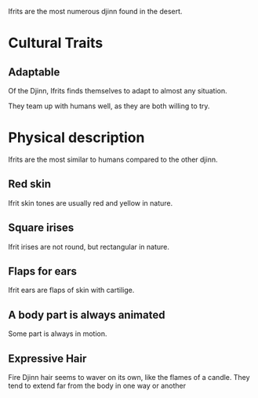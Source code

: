 Ifrits are the most numerous djinn found in the desert.

# Cultural Traits

## Adaptable

Of the Djinn, Ifrits finds themselves to adapt to almost any situation.

They team up with humans well, as they are both willing to try.

# Physical description

Ifrits are the most similar to humans compared to the other djinn.

## Red skin

Ifrit skin tones are usually red and yellow in nature.

## Square irises

Ifrit irises are not round, but rectangular in nature.

## Flaps for ears

Ifrit ears are flaps of skin with cartilige.

## A body part is always animated

Some part is always in motion.

## Expressive Hair

Fire Djinn hair seems to waver on its own, like the flames of a candle. They tend to extend far from the body in one way or another